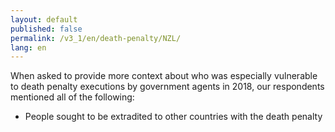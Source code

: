 ```yaml
---
layout: default
published: false
permalink: /v3_1/en/death-penalty/NZL/
lang: en
---
```


When asked to provide more context about who was especially vulnerable to death penalty executions by government agents in 2018, our respondents mentioned all of the following:
-	People sought to be extradited to other countries with the death penalty

